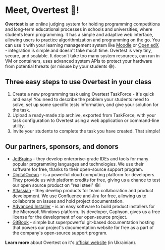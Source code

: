 # Meet, Overtest 🚀!

**Overtest** is an online judging system for holding programming competitions and long-term educational processes in schools and universities, where students learn programming. It has a simple and adaptive web interface, allowing users to practice algorithmization and programming on the go. You can use it with your learning management system like [Moodle](https://moodle.org/) or [Open edX](https://open.edx.org/) - integration is simple and doesn't take much time. Overtest is very tiny, secure, and scalable. It doesn't take too many system resources, can run in VM or containers, uses advanced system APIs to protect your hardware from potential threats (or misuse by your students 😅).

## Three easy steps to use Overtest in your class

1. Create a new programming task using Overtest TaskForce - it's quick and easy! You need to describe the problem your students need to solve, set up some specific tests information, and give your solution for the task.
2. Upload a ready-made zip archive, exported from TaskForce, with your task configuration to Overtest using a web application or command-line utility.
3. Invite your students to complete the task you have created. That simple!

## Our partners, sponsors, and donors

- [JetBrains](https://jetbrains.com/) - they develop enterprise-grade IDEs and tools for many popular programming languages and technologies. We use their software for free, thanks to their open-source support program.
- [DigitalOcean](https://digitalocean.com/) - is a powerful cloud computing platform for developers. They provide us with platform credits for free, giving us a chance to test our open source product on "real steel" 😃!
- [Atlassian](https://atlassian.com/) - they develop products for team collaboration and product development. We use Confluence and Jira for free, allowing us to collaborate on issues and hold project documentation.
- [Advanced Installer](https://advancedinstaller.com/) - is an easy software to build product installers for the Microsoft Windows platform. Its developer, Caphyon, gives us a free license for the development of our open-source project.
- [GitBook](https://www.gitbook.com/) - simple but superpowerful git-based documentation hosting that powers our project's documentation website for free as a part of the company's open-source support program.

**Learn more** about Overtest on it's [official website](https://overtest.sirkadirov.com/) (in Ukrainian).
